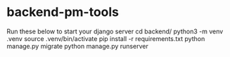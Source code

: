 # backend-pm-tools

Run these below to start your django server
     cd backend/
     python3 -m venv .venv
     source .venv/bin/activate
     pip install -r requirements.txt
     python manage.py migrate
     python manage.py runserver
